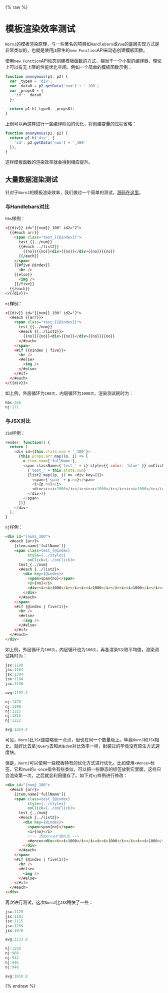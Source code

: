 {% raw %}
# 模板渲染效率测试

`NornJ`的模板渲染原理，与一些著名的项目如`Handlebars`或`Vue`的底层实现方式是非常类似的，也就是使用js原生的`new Function`API来动态创建模板函数。

使用`new Function`API动态创建模板函数的方式，相当于一个小型的编译器，理论上可以有无上限的性能优化空间。例如一个简单的模板函数示例：

```js
function anonymous(p1, p2) {
  var _type0 = 'div';
  var _data0 = p2.getData('num') + '_100';
  var _props0 = {
    'id': _data0
  };

  return p1.h(_type0, _props0);
}
```

上例可以再这样进行一些编译阶段的优化，将创建变量的过程省略：

```js
function anonymous(p1, p2) {
  return p1.h('div', {
    'id': p2.getData('num') + '_100'
  });
}
```

这样模板函数的渲染效率就会得到相应提升。

## 大量数据渲染测试

针对于`NornJ`的模板渲染效率，我们做过一个简单的测试，[源码在这里](https://github.com/joe-sky/nornj/blob/master/test/misc/testSpeed.spec.js)。

### 与Handlebars对比

`hbs`样例：

```html
<{{div}} id="{{num}}_100" id2="2">
  {{#each arr}}
    <span class="test_{{@index}}">
      test_{{../num}}
      {{#each ../list2}}
        {{no}}{{no}}<div>{{no}}</div>{{no}}{{no}}
      {{/each}}
    </span>
    {{#five @index}}
      <br />
    {{else}}
      <img />
    {{/five}}
  {{/each}}
</{{div}}>
```

`nj`样例：

```html
<{{div}} id="{{num}}_100" id2="2">
  <#each {{arr}}>
    <span class="test_{{@index}}">
      test_{{../num}}
      <#each {{../list2}}>
        {{no}}{{no}}<div>{{no}}</div>{{no}}{{no}}
      </#each>
    </span>
    <#if {{@index | five}}>
      <br />
      <#else>
        <img />
      </#else>
    </#if>
  </#each>
</{{div}}>
```

如上例，外层循环为`100次`，内层循环为`1000次`，渲染测试耗时为：

```js
hbs:246
nj:171
```

### 与JSX对比

`JSX`样例：

```js
render: function() {
  return (
    <div id={this.state.num + '_100'}>
      {this.props.arr.map((o, i) => [
        o.item.name['fullName'],
        <span className={'test_' + i} style={{ color: 'blue' }} onClick={this.onClick}>
          {'test_' + this.state.num}
          {list2.map((p, j) => <div key={j}>
            <span>{'span' + p.no}</span>
            <i>{p.no}</i>
            <div><i><i>1000</i></i><i><i>1000</i></i><i><i>1000</i></i><i><i>1000</i></i><i><i>1000</i></i></div>
          </div>)}
        </span>
      ])}
    </div>
  );
}
```

`nj`样例：

```html
<div id="{num}_100">
  <#each {arr}>
    {item.name['fullName']}
    <span class=test_{@index}
          style={../styles}
          onClick={../onClick}>
      test_{../num}
      <#each {../list2}>
        <div key={@index}>
          <span>span{no}</span>
          <i>{no}</i>
          <div><i><i>1000</i></i><i><i>1000</i></i><i><i>1000</i></i><i><i>1000</i></i><i><i>1000</i></i></div>
        </div>
      </#each>
    </span>
    <#if {@index | five(1)}>
      <br />
      <#else>
        <img />
      </#else>
    </#if>
  </#each>
</div>
```

如上例，外层循环为`100次`，内层循环也为`100次`，再各渲染`5次`取平均值，渲染测试耗时为：

```js
jsx:1198
jsx:1164
jsx:1304
jsx:1184
jsx:1136

avg:1197.2

nj:1470
nj:1190
nj:1225
nj:1215
nj:1222

avg:1264.4
```

可见，`NornJ`比`JSX`速度略低一点点，但也在同一个数量级上。毕竟`NornJ`和`JSX`相比，就好比去拿`jQuery`去和`原生dom`对比效率一样，封装过的毕竟没有原生方式速度快。

但是，`NornJ`可以使用一些模板特有的优化方式进行优化。比如使用`<#once>`标签，它和`Vue`的`v-once`指令有些类似，可以把一些静态的标签放到它里面，这样只会渲染第一次，之后就会利用缓存了。如下对`nj`样例进行修改：

```html
<div id="{num}_100">
  <#each {arr}>
    {item.name['fullName']}
    <span class=test_{@index}
          style={../styles}
          onClick={../onClick}>
      test_{../num}
      <#each {../list2}>
        <div key={@index}>
          <span>span{no}</span>
          <i>{no}</i>
          <!-- 添加once扩展标签 -->
          <#once><div><i><i>1000</i></i><i><i>1000</i></i><i><i>1000</i></i><i><i>1000</i></i><i><i>1000</i></i></div></#once>
        </div>
      </#each>
    </span>
    <#if {@index | five(1)}>
      <br />
      <#else>
        <img />
      </#else>
    </#if>
  </#each>
</div>
```

再次进行测试，这次`NornJ`比`JSX`稍快了一些：

```js
jsx:1129
jsx:1101
jsx:1115
jsx:1254
jsx:1070

avg:1133.8

nj:1258
nj:960
nj:942
nj:946
nj:948

avg:1010.8
```
{% endraw %}